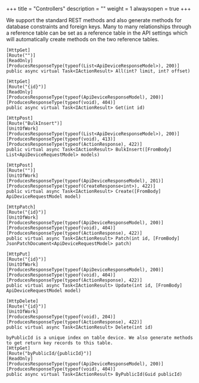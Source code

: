 ﻿+++
title = "Controllers"
description = ""
weight = 1
alwaysopen = true
+++

We support the standard REST methods and also generate methods for database constraints and foreign keys. Many to many relationships through a reference table can be 
set as a reference table in the API settings which will automatically create methods on the two reference tables. 

```
[HttpGet]
[Route("")]
[ReadOnly]
[ProducesResponseType(typeof(List<ApiDeviceResponseModel>), 200)]
public async virtual Task<IActionResult> All(int? limit, int? offset)

[HttpGet]
[Route("{id}")]
[ReadOnly]
[ProducesResponseType(typeof(ApiDeviceResponseModel), 200)]
[ProducesResponseType(typeof(void), 404)]
public async virtual Task<IActionResult> Get(int id)

[HttpPost]
[Route("BulkInsert")]
[UnitOfWork]
[ProducesResponseType(typeof(List<ApiDeviceResponseModel>), 200)]
[ProducesResponseType(typeof(void), 413)]
[ProducesResponseType(typeof(ActionResponse), 422)]
public virtual async Task<IActionResult> BulkInsert([FromBody] List<ApiDeviceRequestModel> models)

[HttpPost]
[Route("")]
[UnitOfWork]
[ProducesResponseType(typeof(ApiDeviceResponseModel), 201)]
[ProducesResponseType(typeof(CreateResponse<int>), 422)]
public virtual async Task<IActionResult> Create([FromBody] ApiDeviceRequestModel model)

[HttpPatch]
[Route("{id}")]
[UnitOfWork]
[ProducesResponseType(typeof(ApiDeviceResponseModel), 200)]
[ProducesResponseType(typeof(void), 404)]
[ProducesResponseType(typeof(ActionResponse), 422)]
public virtual async Task<IActionResult> Patch(int id, [FromBody] JsonPatchDocument<ApiDeviceRequestModel> patch)

[HttpPut]
[Route("{id}")]
[UnitOfWork]
[ProducesResponseType(typeof(ApiDeviceResponseModel), 200)]
[ProducesResponseType(typeof(void), 404)]
[ProducesResponseType(typeof(ActionResponse), 422)]
public virtual async Task<IActionResult> Update(int id, [FromBody] ApiDeviceRequestModel model)

[HttpDelete]
[Route("{id}")]
[UnitOfWork]
[ProducesResponseType(typeof(void), 204)]
[ProducesResponseType(typeof(ActionResponse), 422)]
public virtual async Task<IActionResult> Delete(int id)

byPublicId is a unique index on table device. We also generate methods to get return key records to this table. 
[HttpGet]
[Route("byPublicId/{publicId}")]
[ReadOnly]
[ProducesResponseType(typeof(ApiDeviceResponseModel), 200)]
[ProducesResponseType(typeof(void), 404)]
public async virtual Task<IActionResult> ByPublicId(Guid publicId)
```